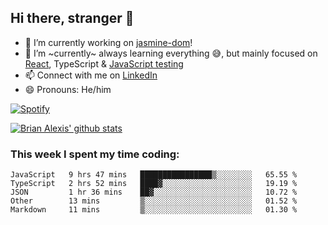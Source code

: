 ## Hi there, stranger 👋

- 🔭 I’m currently working on [jasmine-dom](https://github.com/testing-library/jasmine-dom)!
- 🌱 I’m ~currently~ always learning everything 😅, but mainly focused on [React](https://courseit.com.ar/cursos/frontend-avanzado-2020), TypeScript & [JavaScript testing](https://testingjavascript.com/)
- 📫 Connect with me on [LinkedIn](https://www.linkedin.com/in/brian-alexis/)
- 😄 Pronouns: He/him

[![Spotify](https://novatorem-nine-beige.vercel.app/api/spotify)](https://open.spotify.com/user/21ttbyunhf56rp6soqidgfk2q)

[![Brian Alexis' github stats](https://github-readme-stats-sepia-two.vercel.app/api?username=brrianalexis&show_icons=true&hide_border=true?count_private=true)](https://github.com/brrianalexis/github-readme-stats)

### This week I spent my time coding:
<!--START_SECTION:waka-->
```text
JavaScript   9 hrs 47 mins   ████████████████▒░░░░░░░░   65.55 % 
TypeScript   2 hrs 52 mins   ████▓░░░░░░░░░░░░░░░░░░░░   19.19 % 
JSON         1 hr 36 mins    ██▓░░░░░░░░░░░░░░░░░░░░░░   10.72 % 
Other        13 mins         ▒░░░░░░░░░░░░░░░░░░░░░░░░   01.52 % 
Markdown     11 mins         ▒░░░░░░░░░░░░░░░░░░░░░░░░   01.30 % 
```
<!--END_SECTION:waka-->
